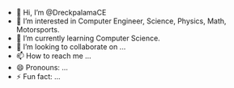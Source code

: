 - 👋 Hi, I’m @DreckpalamaCE
- 👀 I’m interested in Computer Engineer, Science, Physics, Math, Motorsports.
- 🌱 I’m currently learning Computer Science.
- 💞️ I’m looking to collaborate on ...
- 📫 How to reach me ...
- 😄 Pronouns: ...
- ⚡ Fun fact: ...

<!---
DreckpalamaCE/DreckpalamaCE is a ✨ special ✨ repository because its `README.md` (this file) appears on your GitHub profile.
You can click the Preview link to take a look at your changes.
--->
